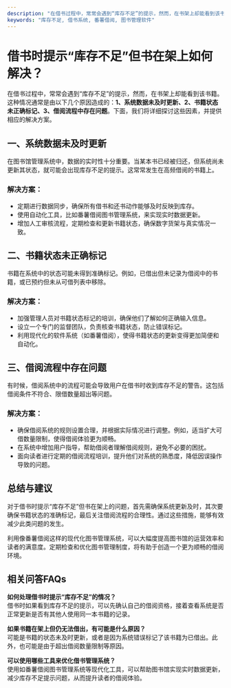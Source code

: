 ```yaml
---
description: "在借书过程中，常常会遇到“库存不足”的提示，然而，在书架上却能看到该书籍。这种情况通常是由以下几个原因造成的：**1、系统数据未及时更新、2、书籍状态未正确标记、3、借阅流程中存在问题**。下面，我们将详细探讨这些因素，并提供相应的解决方案。"
keywords: "库存不足, 借书系统, 番薯借阅, 图书管理软件"
---
```

# 借书时提示“库存不足”但书在架上如何解决？

在借书过程中，常常会遇到“库存不足”的提示，然而，在书架上却能看到该书籍。这种情况通常是由以下几个原因造成的：**1、系统数据未及时更新、2、书籍状态未正确标记、3、借阅流程中存在问题**。下面，我们将详细探讨这些因素，并提供相应的解决方案。

## **一、系统数据未及时更新**

在图书馆管理系统中，数据的实时性十分重要。当某本书已经被归还，但系统尚未更新其状态，就可能会出现库存不足的提示。这常常发生在高频借阅的书籍上。

### **解决方案**：
- 定期进行数据同步，确保所有借书和还书动作能够及时反映到库存。
- 使用自动化工具，比如番薯借阅图书管理系统，来实现实时数据更新。
- 增加人工审核流程，定期检查和更新书籍状态，确保数字货架与真实情况一致。

## **二、书籍状态未正确标记**

书籍在系统中的状态可能未得到准确标记。例如，已借出但未记录为借阅中的书籍，或已预约但未从可借列表中移除。

### **解决方案**：
- 加强管理人员对书籍状态标记的培训，确保他们了解如何正确输入信息。
- 设立一个专门的监督团队，负责核查书籍状态，防止错误标记。
- 利用现代化的软件系统（如番薯借阅），使得书籍状态的更新变得更加简便和自动化。

## **三、借阅流程中存在问题**

有时候，借阅系统中的流程可能会导致用户在借书时收到库存不足的警告。这包括借阅条件不符合、限借数量超出等问题。

### **解决方案**：
- 确保借阅系统的规则设置合理，并根据实际情况进行调整。例如，适当扩大可借数量限制，使得借阅体验更为顺畅。
- 在系统中增加用户指导，帮助借阅者理解借阅规则，避免不必要的困扰。
- 面向读者进行定期的借阅流程培训，提升他们对系统的熟悉度，降低因误操作导致的问题。

## **总结与建议**

对于借书时提示“库存不足”但书在架上的问题，首先需确保系统更新及时，其次要确保书籍状态的准确标记，最后关注借阅流程的合理性。通过这些措施，能够有效减少此类问题的发生。

利用像番薯借阅这样的现代化图书管理系统，可以大幅度提高图书馆的运营效率和读者的满意度。定期检查和优化图书管理制度，将有助于创造一个更为顺畅的借阅环境。

## **相关问答FAQs**

**如何处理借书时提示“库存不足”的情况？**  
借书时如果看到库存不足的提示，可以先确认自己的借阅资格，接着查看系统是否正常更新是否有其他人使用同一本书籍的记录。

**如果书籍在架上但仍无法借出，有可能是什么原因？**  
可能是书籍的状态未及时更新，或者是因为系统错误标记了该书籍为已借出。此外，也可能是由于超出借阅数量限制等原因。

**可以使用哪些工具来优化借书管理系统？**  
使用如番薯借阅图书管理系统等现代化工具，可以帮助图书馆实现实时数据更新，减少库存不足提示问题，从而提升读者的借阅体验。

